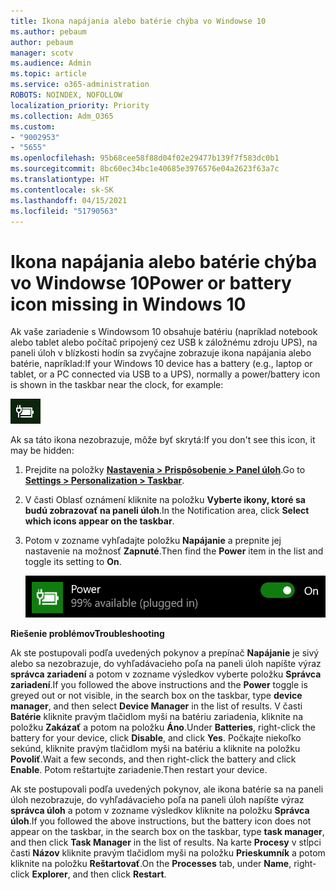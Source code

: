 ```yaml
---
title: Ikona napájania alebo batérie chýba vo Windowse 10
ms.author: pebaum
author: pebaum
manager: scotv
ms.audience: Admin
ms.topic: article
ms.service: o365-administration
ROBOTS: NOINDEX, NOFOLLOW
localization_priority: Priority
ms.collection: Adm_O365
ms.custom:
- "9002953"
- "5655"
ms.openlocfilehash: 95b68cee58f88d04f02e29477b139f7f583dc0b1
ms.sourcegitcommit: 8bc60ec34bc1e40685e3976576e04a2623f63a7c
ms.translationtype: HT
ms.contentlocale: sk-SK
ms.lasthandoff: 04/15/2021
ms.locfileid: "51790563"
---
```

# <a name="power-or-battery-icon-missing-in-windows-10"></a><span data-ttu-id="9da8c-102">Ikona napájania alebo batérie chýba vo Windowse 10</span><span class="sxs-lookup"><span data-stu-id="9da8c-102">Power or battery icon missing in Windows 10</span></span>

<span data-ttu-id="9da8c-103">Ak vaše zariadenie s Windowsom 10 obsahuje batériu (napríklad notebook alebo tablet alebo počítač pripojený cez USB k záložnému zdroju UPS), na paneli úloh v blízkosti hodín sa zvyčajne zobrazuje ikona napájania alebo batérie, napríklad:</span><span class="sxs-lookup"><span data-stu-id="9da8c-103">If your Windows 10 device has a battery (e.g., laptop or tablet, or a PC connected via USB to a UPS), normally a power/battery icon is shown in the taskbar near the clock, for example:</span></span>

![Ikona batérie](media/battery-icon.png)

<span data-ttu-id="9da8c-105">Ak sa táto ikona nezobrazuje, môže byť skrytá:</span><span class="sxs-lookup"><span data-stu-id="9da8c-105">If you don't see this icon, it may be hidden:</span></span>

1. <span data-ttu-id="9da8c-106">Prejdite na položky **[Nastavenia > Prispôsobenie > Panel úloh](ms-settings:taskbar?activationSource=GetHelp)**.</span><span class="sxs-lookup"><span data-stu-id="9da8c-106">Go to **[Settings > Personalization > Taskbar](ms-settings:taskbar?activationSource=GetHelp)**.</span></span>

2. <span data-ttu-id="9da8c-107">V časti Oblasť oznámení kliknite na položku **Vyberte ikony, ktoré sa budú zobrazovať na paneli úloh**.</span><span class="sxs-lookup"><span data-stu-id="9da8c-107">In the Notification area, click **Select which icons appear on the taskbar**.</span></span>

3. <span data-ttu-id="9da8c-108">Potom v zozname vyhľadajte položku **Napájanie** a prepnite jej nastavenie na možnosť **Zapnuté**.</span><span class="sxs-lookup"><span data-stu-id="9da8c-108">Then find the **Power** item in the list and toggle its setting to **On**.</span></span>

    ![Zobrazenie ikony napájania na paneli úloh](media/power-icon-on.png)

<span data-ttu-id="9da8c-110">**Riešenie problémov**</span><span class="sxs-lookup"><span data-stu-id="9da8c-110">**Troubleshooting**</span></span>

<span data-ttu-id="9da8c-111">Ak ste postupovali podľa uvedených pokynov a prepínač **Napájanie** je sivý alebo sa nezobrazuje, do vyhľadávacieho poľa na paneli úloh napíšte výraz **správca zariadení** a potom v zozname výsledkov vyberte položku **Správca zariadení**.</span><span class="sxs-lookup"><span data-stu-id="9da8c-111">If you followed the above instructions and the **Power** toggle is greyed out or not visible, in the search box on the taskbar, type **device manager**, and then select **Device Manager** in the list of results.</span></span> <span data-ttu-id="9da8c-112">V časti **Batérie** kliknite pravým tlačidlom myši na batériu zariadenia, kliknite na položku **Zakázať** a potom na položku **Áno**.</span><span class="sxs-lookup"><span data-stu-id="9da8c-112">Under **Batteries**, right-click the battery for your device, click **Disable**, and click **Yes**.</span></span> <span data-ttu-id="9da8c-113">Počkajte niekoľko sekúnd, kliknite pravým tlačidlom myši na batériu a kliknite na položku **Povoliť**.</span><span class="sxs-lookup"><span data-stu-id="9da8c-113">Wait a few seconds, and then right-click the battery and click **Enable**.</span></span> <span data-ttu-id="9da8c-114">Potom reštartujte zariadenie.</span><span class="sxs-lookup"><span data-stu-id="9da8c-114">Then restart your device.</span></span>

<span data-ttu-id="9da8c-115">Ak ste postupovali podľa uvedených pokynov, ale ikona batérie sa na paneli úloh nezobrazuje, do vyhľadávacieho poľa na paneli úloh napíšte výraz **správca úloh** a potom v zozname výsledkov kliknite na položku **Správca úloh**.</span><span class="sxs-lookup"><span data-stu-id="9da8c-115">If you followed the above instructions, but the battery icon does not appear on the taskbar, in the search box on the taskbar, type **task manager**, and then click **Task Manager** in the list of results.</span></span> <span data-ttu-id="9da8c-116">Na karte **Procesy** v stĺpci časti **Názov** kliknite pravým tlačidlom myši na položku **Prieskumník** a potom kliknite na položku **Reštartovať**.</span><span class="sxs-lookup"><span data-stu-id="9da8c-116">On the **Processes** tab, under **Name**, right-click **Explorer**, and then click **Restart**.</span></span>

